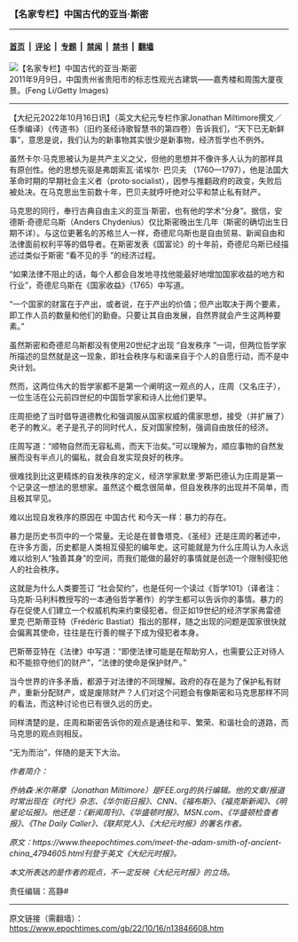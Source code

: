 ### 【名家专栏】中国古代的亚当‧斯密

---

#### [首页](../../../..?n13846608) &nbsp;|&nbsp; [评论](../../../../../epoch-comment?n13846608) &nbsp;|&nbsp; [专题](../../../../../epoch-special?n13846608) &nbsp;|&nbsp; [禁闻](../../../../../epoch-news?n13846608) &nbsp;|&nbsp; [禁书](../../../../../books?n13846608) &nbsp;|&nbsp; [翻墙](https://github.com/gfw-breaker/nogfw/blob/master/README.md?n13846608)


<div><img alt="【名家专栏】中国古代的亚当‧斯密" class="attachment-djy_600_400 size-djy_600_400 wp-post-image" src="https://i.epochtimes.com/assets/uploads/2022/10/id13846609-124867237-1200x800-600x400.jpg"/>
<div class="caption">
 2011年9月9日，中国贵州省贵阳市的标志性观光古建筑——嘉秀楼和周围大厦夜景。(Feng Li/Getty Images)
</div></div><hr/><div class="post_content" id="artbody" itemprop="articleBody">
 <!-- article content begin -->
 <p>
  【大纪元2022年10月16日讯】（英文大纪元专栏作家Jonathan Miltimore撰文／任季编译）《传道书》（旧约圣经诗歌智慧书的第四卷）告诉我们，“天下已无新鲜事”，意思是说，我们认为的新事物其实很少是新事物，经济哲学也不例外。
 </p>
 <p>
  虽然卡尔‧马克思被认为是共产主义之父，但他的思想并不像许多人认为的那样具有原创性。他的思想先驱是弗朗索瓦‧诺埃尔‧
  <ok href="https://www.epochtimes.com/gb/tag/%E5%B7%B4%E8%B4%9D%E5%A4%AB.html">
   巴贝夫
  </ok>
  （1760—1797），他是法国大革命时期的早期社会主义者（proto‧socialist），因参与推翻政府的政变，失败后被处决。在马克思出生前数十年，巴贝夫就呼吁绝对公平和禁止私有财产。
 </p>
 <p>
  马克思的同行，奉行古典自由主义的亚当‧斯密，也有他的学术“分身”。据信，安德斯‧奇德尼乌斯（Anders Chydenius）仅比斯密晚出生几年（斯密的确切出生日期不详）。与这位更著名的苏格兰人一样，奇德尼乌斯也是自由贸易、新闻自由和法律面前权利平等的倡导者。在斯密发表《国富论》的十年前，奇德尼乌斯已经描述过类似于斯密 “看不见的手 ”的经济过程。
 </p>
 <p>
  “如果法律不阻止的话，每个人都会自发地寻找他能最好地增加国家收益的地方和行业”，奇德尼乌斯在《国家收益》（1765）中写道。
 </p>
 <p>
  “一个国家的财富在于产出，或者说，在于产出的价值；但产出取决于两个要素，即工作人员的数量和他们的勤奋。只要让其自由发展，自然界就会产生这两种要素。”
 </p>
 <p>
  虽然斯密和奇德尼乌斯都没有使用20世纪才出现 “自发秩序 ”一词，但两位哲学家所描述的显然就是这一现象，即社会秩序与和谐来自于个人的自愿行动，而不是中央计划。
 </p>
 <p>
  然而，这两位伟大的哲学家都不是第一个阐明这一观点的人，庄周（又名庄子），一位生活在公元前四世纪的中国哲学家和诗人比他们更早。
 </p>
 <p>
  庄周拒绝了当时倡导道德教化和强调服从国家权威的儒家思想，接受（并扩展了）老子的教义。老子是孔子的同时代人，反对国家控制，强调自由放任的经济。
 </p>
 <p>
  庄周写道：“顺物自然而无容私焉，而天下治矣。”可以理解为，顺应事物的自然发展而没有半点儿的偏私，就会自发实现良好的秩序。
 </p>
 <p>
  很难找到比这更精炼的自发秩序的定义，经济学家默里‧罗斯巴德认为庄周是第一个记录这一想法的思想家。虽然这个概念很简单，但自发秩序的出现并不简单，而且极其罕见。
 </p>
 <p>
  难以出现自发秩序的原因在
  <ok href="https://www.epochtimes.com/gb/tag/%E4%B8%AD%E5%9B%BD%E5%8F%A4%E4%BB%A3.html">
   中国古代
  </ok>
  和今天一样：暴力的存在。
 </p>
 <p>
  暴力是历史书页中的一个常量。无论是在普鲁塔克、《圣经》还是庄周的著述中，在许多方面，历史都是人类相互侵犯的编年史。这可能就是为什么庄周认为人永远难以给别人“独善其身”的空间，而我们能做的最好的事情就是创造一个限制侵犯他人的社会秩序。
 </p>
 <p>
  这就是为什么人类要签订 “社会契约”，也是任何一个读过《哲学101》（译者注：马克斯‧马利科教授写的一本通俗哲学著作）的学生都可以告诉你的事情。暴力的存在促使人们建立一个权威机构来约束侵犯者。但正如19世纪的经济学家弗雷德里克‧巴斯蒂亚特（Frédéric Bastiat）指出的那样，随之出现的问题是国家很快就会偏离其使命，往往是在行善的幌子下成为侵犯者本身。
 </p>
 <p>
  巴斯蒂亚特在《法律》中写道：“即使法律可能是在帮助穷人，也需要公正对待人和不能掠夺他们的财产”，“法律的使命是保护财产。”
 </p>
 <p>
  当今世界的许多矛盾，都源于对法律的不同理解。政府的存在是为了保护私有财产，重新分配财产，或是废除财产？人们对这个问题会有像斯密和马克思那样不同的看法，而这种讨论也已有很久远的历史。
 </p>
 <p>
  同样清楚的是，庄周和斯密告诉你的观点是通往和平、繁荣、和谐社会的道路，而马克思的观点则相反。
 </p>
 <p>
  “无为而治”，伴随的是天下大治。
 </p>
 <p>
  <em>
   作者简介：
  </em>
 </p>
 <p>
  <em>
   乔纳森‧米尔蒂摩（Jonathan Miltimore）是FEE.org的执行编辑。他的文章/报道时常出现在《时代》杂志、《华尔街日报》、CNN、《福布斯》、《福克斯新闻》、《明星论坛报》。他还是：《新闻周刊》、《华盛顿时报》、MSN.com、《华盛顿检查者报》、《The Daily Caller》、《联邦党人》、《大纪元时报》的署名作者。
  </em>
 </p>
 <p>
  <em>
   原文：https://www.theepochtimes.com/meet-the-adam-smith-of-ancient-china_4794605.html刊登于英文《大纪元时报》。
  </em>
 </p>
 <p>
  <em>
   本文所表达的是作者的观点，不一定反映《大纪元时报》的立场。
  </em>
 </p>
 <p>
  责任编辑：高静#
 </p>
 <!-- article content end -->
 <div id="below_article_ad">
 </div>
</div>


---

原文链接（需翻墙）：https://www.epochtimes.com/gb/22/10/16/n13846608.htm